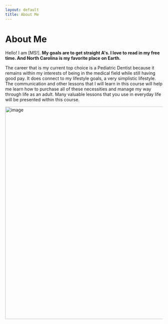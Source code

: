 ```yaml
---
layout: default
title: About Me
---
```

# About Me
Hello! I am [MS!].
**My goals are to get straight A's. I love to read in my free time. And North Carolina is my favorite place on Earth.**


The career that is my current top choice is a Pediatric Dentist because it remains within my interests of being in the medical field while still having good pay. It does connect to my lifestyle goals, a very simplistic lifestyle. The communication and other lessons that I will learn in this course will help me learn how to purchase all of these necessities and manage my way through life as an adult. Many valuable lessons that you use in everyday life will be presented within this course.

<img width="1022" height="681" alt="image" src="https://github.com/user-attachments/assets/8e8caa76-484a-4669-9d79-3c9044d66b64" />
